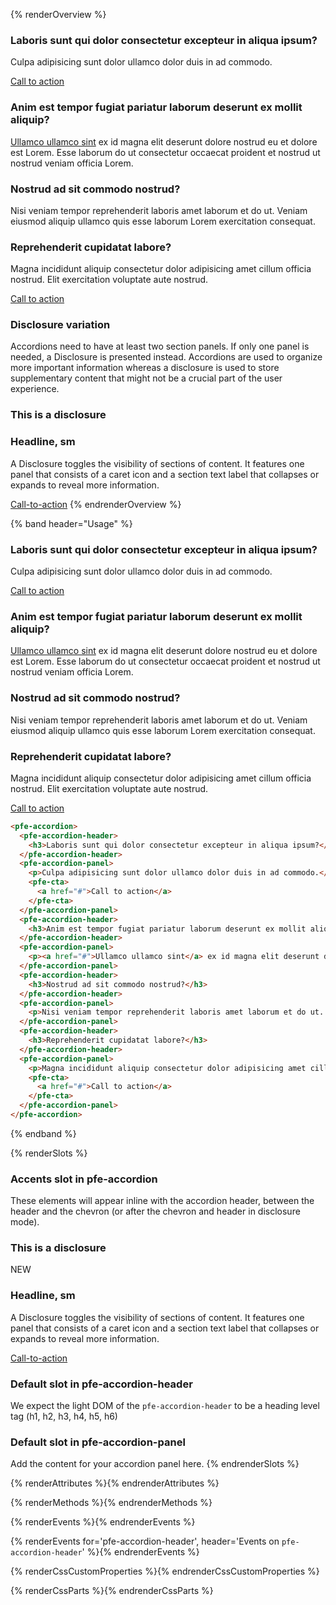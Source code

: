 {% renderOverview %}
  <pfe-accordion>
    <pfe-accordion-header>
      <h3>Laboris sunt qui dolor consectetur excepteur in aliqua ipsum?</h3>
    </pfe-accordion-header>
    <pfe-accordion-panel>
      <p>Culpa adipisicing sunt dolor ullamco dolor duis in ad commodo.</p>
      <pfe-cta>
        <a href="#">Call to action</a>
      </pfe-cta>
    </pfe-accordion-panel>
    <pfe-accordion-header>
      <h3>Anim est tempor fugiat pariatur laborum deserunt ex mollit aliquip?</h3>
    </pfe-accordion-header>
    <pfe-accordion-panel>
      <p><a href="#">Ullamco ullamco sint</a> ex id magna elit deserunt dolore nostrud eu et dolore est Lorem. Esse laborum do ut consectetur occaecat proident et nostrud ut nostrud veniam officia Lorem.</p>
    </pfe-accordion-panel>
    <pfe-accordion-header>
      <h3>Nostrud ad sit commodo nostrud?</h3>
    </pfe-accordion-header>
    <pfe-accordion-panel>
      <p>Nisi veniam tempor reprehenderit laboris amet laborum et do ut. Veniam eiusmod aliquip ullamco quis esse laborum Lorem exercitation consequat.</p>
    </pfe-accordion-panel>
    <pfe-accordion-header>
      <h3>Reprehenderit cupidatat labore?</h3>
    </pfe-accordion-header>
    <pfe-accordion-panel>
      <p>Magna incididunt aliquip consectetur dolor adipisicing amet cillum officia nostrud. Elit exercitation voluptate aute nostrud.</p>
      <pfe-cta>
        <a href="#">Call to action</a>
      </pfe-cta>
    </pfe-accordion-panel>
  </pfe-accordion>
  ### Disclosure variation
  Accordions need to have at least two section panels. If only one panel is needed, a Disclosure is presented instead. Accordions are used to organize more important information whereas a disclosure is used to store supplementary content that might not be a crucial part of the user experience.

  <pfe-accordion>
    <pfe-accordion-header>
      <h3>This is a disclosure</h3>
    </pfe-accordion-header>
    <pfe-accordion-panel>
      <h3>Headline, sm</h3>
      <p>A Disclosure toggles the visibility of sections of content. It features one panel that consists of a caret icon and a section text label that collapses or expands to reveal more information.</p>
      <pfe-cta><a href="#">Call-to-action</a></pfe-cta>
    </pfe-accordion-panel>
  </pfe-accordion>
{% endrenderOverview %}

{% band header="Usage" %}
  <pfe-accordion>
    <pfe-accordion-header>
      <h3>Laboris sunt qui dolor consectetur excepteur in aliqua ipsum?</h3>
    </pfe-accordion-header>
    <pfe-accordion-panel>
      <p>Culpa adipisicing sunt dolor ullamco dolor duis in ad commodo.</p>
      <pfe-cta>
        <a href="#">Call to action</a>
      </pfe-cta>
    </pfe-accordion-panel>
    <pfe-accordion-header>
      <h3>Anim est tempor fugiat pariatur laborum deserunt ex mollit aliquip?</h3>
    </pfe-accordion-header>
    <pfe-accordion-panel>
      <p><a href="#">Ullamco ullamco sint</a> ex id magna elit deserunt dolore nostrud eu et dolore est Lorem. Esse laborum do ut consectetur occaecat proident et nostrud ut nostrud veniam officia Lorem.</p>
    </pfe-accordion-panel>
    <pfe-accordion-header>
      <h3>Nostrud ad sit commodo nostrud?</h3>
    </pfe-accordion-header>
    <pfe-accordion-panel>
      <p>Nisi veniam tempor reprehenderit laboris amet laborum et do ut. Veniam eiusmod aliquip ullamco quis esse laborum Lorem exercitation consequat.</p>
    </pfe-accordion-panel>
    <pfe-accordion-header>
      <h3>Reprehenderit cupidatat labore?</h3>
    </pfe-accordion-header>
    <pfe-accordion-panel>
      <p>Magna incididunt aliquip consectetur dolor adipisicing amet cillum officia nostrud. Elit exercitation voluptate aute nostrud.</p>
      <pfe-cta>
        <a href="#">Call to action</a>
      </pfe-cta>
    </pfe-accordion-panel>
  </pfe-accordion>

  ```html
  <pfe-accordion>
    <pfe-accordion-header>
      <h3>Laboris sunt qui dolor consectetur excepteur in aliqua ipsum?</h3>
    </pfe-accordion-header>
    <pfe-accordion-panel>
      <p>Culpa adipisicing sunt dolor ullamco dolor duis in ad commodo.</p>
      <pfe-cta>
        <a href="#">Call to action</a>
      </pfe-cta>
    </pfe-accordion-panel>
    <pfe-accordion-header>
      <h3>Anim est tempor fugiat pariatur laborum deserunt ex mollit aliquip?</h3>
    </pfe-accordion-header>
    <pfe-accordion-panel>
      <p><a href="#">Ullamco ullamco sint</a> ex id magna elit deserunt dolore nostrud eu et dolore est Lorem. Esse laborum do ut consectetur occaecat proident et nostrud ut nostrud veniam officia Lorem.</p>
    </pfe-accordion-panel>
    <pfe-accordion-header>
      <h3>Nostrud ad sit commodo nostrud?</h3>
    </pfe-accordion-header>
    <pfe-accordion-panel>
      <p>Nisi veniam tempor reprehenderit laboris amet laborum et do ut. Veniam eiusmod aliquip ullamco quis esse laborum Lorem exercitation consequat.</p>
    </pfe-accordion-panel>
    <pfe-accordion-header>
      <h3>Reprehenderit cupidatat labore?</h3>
    </pfe-accordion-header>
    <pfe-accordion-panel>
      <p>Magna incididunt aliquip consectetur dolor adipisicing amet cillum officia nostrud. Elit exercitation voluptate aute nostrud.</p>
      <pfe-cta>
        <a href="#">Call to action</a>
      </pfe-cta>
    </pfe-accordion-panel>
  </pfe-accordion>
  ```
{% endband %}

{% renderSlots %}
  ### Accents slot in pfe-accordion

  These elements will appear inline with the accordion header, between the header and the chevron (or after the chevron and header in disclosure mode).

  <pfe-accordion>
    <pfe-accordion-header>
      <h3>This is a disclosure</h3>
      <pfe-badge slot="accents" state="success">NEW</pfe-badge>
    </pfe-accordion-header>
    <pfe-accordion-panel>
      <h3>Headline, sm</h3>
      <p>A Disclosure toggles the visibility of sections of content. It features one panel that consists of a caret icon and a section text label that collapses or expands to reveal more information.</p>
      <pfe-cta><a href="#">Call-to-action</a></pfe-cta>
    </pfe-accordion-panel>
  </pfe-accordion>

  ### Default slot in pfe-accordion-header

  We expect the light DOM of the `pfe-accordion-header` to be a heading level tag
  (h1, h2, h3, h4, h5, h6)

  ### Default slot in pfe-accordion-panel

  Add the content for your accordion panel here.
{% endrenderSlots %}

{% renderAttributes %}{% endrenderAttributes %}

{% renderMethods %}{% endrenderMethods %}

{% renderEvents %}{% endrenderEvents %}

{% renderEvents for='pfe-accordion-header', header='Events on `pfe-accordion-header`' %}{% endrenderEvents %}

{% renderCssCustomProperties %}{% endrenderCssCustomProperties %}

{% renderCssParts %}{% endrenderCssParts %}
